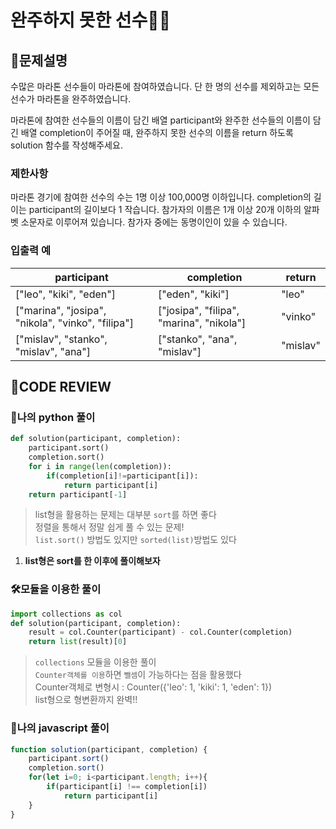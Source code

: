 # 완주하지 못한 선수🏃‍♂️

## **📝문제설명**

수많은 마라톤 선수들이 마라톤에 참여하였습니다. 단 한 명의 선수를 제외하고는 모든 선수가 마라톤을 완주하였습니다.

마라톤에 참여한 선수들의 이름이 담긴 배열 participant와 완주한 선수들의 이름이 담긴 배열 completion이 주어질 때, 완주하지 못한 선수의 이름을 return 하도록 solution 함수를 작성해주세요.


### **제한사항**

마라톤 경기에 참여한 선수의 수는 1명 이상 100,000명 이하입니다.
completion의 길이는 participant의 길이보다 1 작습니다.
참가자의 이름은 1개 이상 20개 이하의 알파벳 소문자로 이루어져 있습니다.
참가자 중에는 동명이인이 있을 수 있습니다.


### **입출력 예**

| participant                                       | completion                               | return   |
| ------------------------------------------------- | ---------------------------------------- | -------- |
| ["leo", "kiki", "eden"]                           | ["eden", "kiki"]                         | "leo"    |
| ["marina", "josipa", "nikola", "vinko", "filipa"] | ["josipa", "filipa", "marina", "nikola"] | "vinko"  |
| ["mislav", "stanko", "mislav", "ana"]             | ["stanko", "ana", "mislav"]              | "mislav" |

## **🧐CODE REVIEW**

### **🧾나의 python 풀이**


```python
def solution(participant, completion):
    participant.sort()
    completion.sort()
    for i in range(len(completion)):
        if(completion[i]!=participant[i]):
            return participant[i]
    return participant[-1]
```

> list형을 활용하는 문제는 대부분 `sort`를 하면 좋다 <br/>
> 정렬을 통해서 정말 쉽게 풀 수 있는 문제! <br/>
> `list.sort()` 방법도 있지만 `sorted(list)`방법도 있다


1. **list형은 sort를 한 이후에 풀이해보자**

### **🛠모듈을 이용한 풀이**

```python
import collections as col
def solution(participant, completion):
    result = col.Counter(participant) - col.Counter(completion)
    return list(result)[0]
```
> `collections` 모듈을 이용한 풀이 <br/>
> `Counter객체를 이용`하면 `뺄셈`이 가능하다는 점을 활용했다 <br/>
> Counter객체로 변형시 : Counter({'leo': 1, 'kiki': 1, 'eden': 1}) <br/>
> list형으로 형변환까지 완벽!!


### **🧾나의 javascript 풀이**


```js
function solution(participant, completion) {
    participant.sort()
    completion.sort()
    for(let i=0; i<participant.length; i++){
        if(participant[i] !== completion[i])
            return participant[i]
    }
}
```